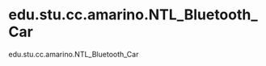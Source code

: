 edu.stu.cc.amarino.NTL_Bluetooth_Car
====================================

edu.stu.cc.amarino.NTL_Bluetooth_Car